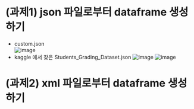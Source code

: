 # (과제1) json 파일로부터 dataframe 생성하기
- custom.json\
![image](https://github.com/user-attachments/assets/b628165e-f39b-4ffe-aeb7-ed15b8e7dfcb)
- kaggle 에서 찾은 Students_Grading_Dataset.json
![image](https://github.com/user-attachments/assets/32c53d01-d448-4646-87ce-915f3f5abfbf)
![image](https://github.com/user-attachments/assets/a299e204-2da5-4704-9032-32835ca7ff45)

# (과제2) xml 파일로부터 dataframe 생성하기
